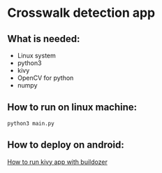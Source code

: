 # Crosswalk detection app
## What is needed:
* Linux system
* python3
* kivy 
* OpenCV for python
* numpy

## How to run on linux machine:
`python3 main.py`

## How to deploy on android:
[How to run kivy app with buildozer](https://kivy.org/doc/stable/guide/packaging-android.html)
